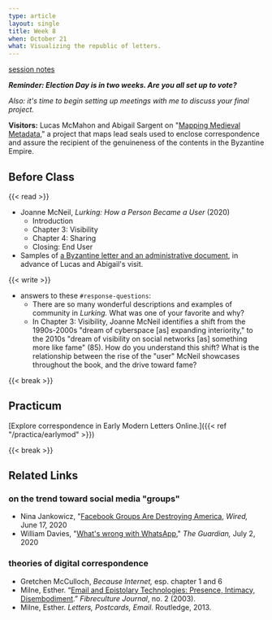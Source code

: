 ```yaml
---
type: article
layout: single
title: Week 8
when: October 21
what: Visualizing the republic of letters.
---
```


<p class="tc"><a href="https://docs.google.com/document/d/15YyoByT0mxJZf7RImJM4xTcAlyTtwxItxdHQx-0mPbo/edit?usp=sharing">session notes</a></p>

_**Reminder: Election Day is in two weeks. Are you all set up to vote?**_

*Also: it's time to begin setting up meetings with me to discuss your final project.*

**Visitors:** Lucas McMahon and Abigail Sargent on "[Mapping Medieval Metadata](https://cdh.princeton.edu/projects/mapping-medieval-metadata/)," a project that maps lead seals used to enclose correspondence and assure the recipient of the genuineness of the contents in the Byzantine Empire.

## Before Class

{{< read >}}
- Joanne McNeil, *Lurking: How a Person Became a User* (2020)
  - Introduction
  - Chapter 3: Visibility
  - Chapter 4: Sharing
  - Closing: End User
- Samples of [a Byzantine letter and an administrative document](https://drive.google.com/file/d/14B_1TPFQKOPaU9lpLlKsNotjzHhJIDTM/view?usp=sharing), in advance of Lucas and Abigail's visit.

{{< write >}}
- answers to these `#response-questions`:
  - There are so many wonderful descriptions and examples of community in *Lurking.* What was one of your favorite and why?
  - In Chapter 3: Visibility, Joanne McNeil identifies a shift from the 1990s-2000s "dream of cyberspace [as] expanding interiority," to the 2010s "dream of visibility on social networks [as] something more like fame" (85). How do you understand this shift? What is the relationship between the rise of the "user" McNeil showcases throughout the book, and the drive toward fame?

{{< break >}}

## Practicum

[Explore correspondence in Early Modern Letters Online.]({{< ref "/practica/earlymod" >}})

{{< break >}}

## Related Links

### on the trend toward social media "groups"

- Nina Jankowicz, "[Facebook Groups Are Destroying America](https://www.wired.com/story/facebook-groups-are-destroying-america/), *Wired,* June 17, 2020
- William Davies, "[What's wrong with WhatsApp](https://www.theguardian.com/technology/2020/jul/02/whatsapp-groups-conspiracy-theories-disinformation-democracy)," *The Guardian,* July 2, 2020

### theories of digital correspondence

- Gretchen McCulloch, *Because Internet,* esp. chapter 1 and 6
- Milne, Esther. “[Email and Epistolary Technologies: Presence, Intimacy, Disembodiment](http://two.fibreculturejournal.org/fcj-010-email-and-epistolary-technologies-presence-intimacy-disembodiment/).” *Fibreculture Journal*, no. 2 (2003).
- Milne, Esther. *Letters, Postcards, Email*. Routledge, 2013.